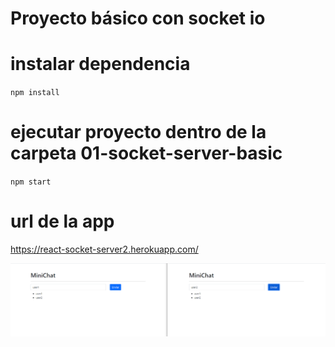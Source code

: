 # Proyecto básico con socket io
# instalar dependencia
`npm install`
# ejecutar proyecto dentro de la carpeta 01-socket-server-basic
`npm start`

# url de la app
https://react-socket-server2.herokuapp.com/

![Screenshot](assets/minichat.png)